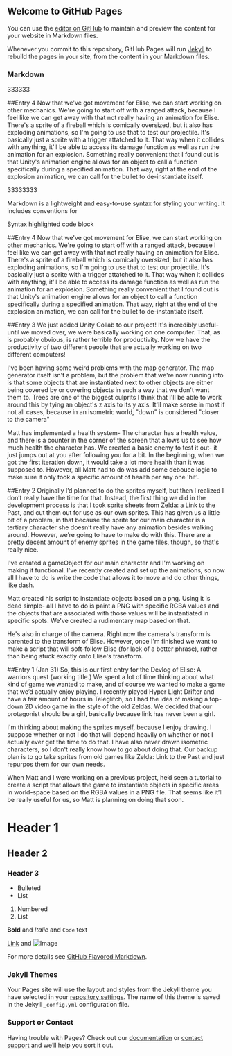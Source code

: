 ## Welcome to GitHub Pages

You can use the [editor on GitHub](https://github.com/yashBhosale/ding2/edit/master/README.md) to maintain and preview the content for your website in Markdown files.

Whenever you commit to this repository, GitHub Pages will run [Jekyll](https://jekyllrb.com/) to rebuild the pages in your site, from the content in your Markdown files.

### Markdown


333333




##Entry 4
Now that we've got movement for Elise, we can start working on other mechanics. We're going to start off with a ranged attack,
because I feel like we can get away with that not really having an animation for Elise. There's a sprite of a fireball which is 
comically oversized, but it also has exploding animations, so I'm going to use that to test our projectile. It's basically just
a sprite with a trigger attatched to it. That way when it collides with anything, it'll be able to access its damage function as well
as run the animation for an explosion. Something really convenient that I found out is that Unity's animation engine allows for 
an object to call a function specifically during a specified animation. That way, right at the end of the explosion animation, 
we can call for the bullet to de-instantiate itself.





33333333



Markdown is a lightweight and easy-to-use syntax for styling your writing. It includes conventions for

Syntax highlighted code block


##Entry 4
Now that we've got movement for Elise, we can start working on other mechanics. We're going to start off with a ranged attack,
because I feel like we can get away with that not really having an animation for Elise. There's a sprite of a fireball which is 
comically oversized, but it also has exploding animations, so I'm going to use that to test our projectile. It's basically just
a sprite with a trigger attatched to it. That way when it collides with anything, it'll be able to access its damage function as well
as run the animation for an explosion. Something really convenient that I found out is that Unity's animation engine allows for 
an object to call a function specifically during a specified animation. That way, right at the end of the explosion animation, 
we can call for the bullet to de-instantiate itself.




##Entry 3
We just added Unity Collab to our project! It's incredibly useful- until we moved over, we were basically working
on one computer. That, as is probably obvious, is rather terrible for productivity. Now we have the productivity
of two different people that are actually working on two different computers!

I've been having some weird problems with the map generator. The map generator itself isn't a problem, but the
problem that we're now running into is that some objects that are instantiated next to other objects are either
being covered by or covering objects in such a way that we don't want them to. Trees are one of the biggest culprits
I think that I'll be able to work around this by tying an object's z axis to its y axis. It'll make sense in most 
if not all cases, because in an isometric world, "down" is considered "closer to the camera"

Matt has implemented a health system- The character has a health value, and there is a counter in the corner of 
the screen that allows us to see how much health the character has. We created a basic enemy to test it out- it just
jumps out at you after following you for a bit. In the beginning, when we got the first iteration down, it would take
a lot more health than it was supposed to. However, all Matt had to do was add some debouce logic to make sure it only
took a specific amount of health per any one 'hit'.



##Entry 2
Originally I’d planned to do the sprites myself, but then I realized I don’t really have the time for that. 
Instead, the first thing we did in the development process is that I took sprite sheets from Zelda: a Link to 
the Past, and cut them out for use as our own sprites. This has given us a little bit of a problem, in that 
because the sprite for our main character is a tertiary character she doesn’t really have any animation 
besides walking around. However, we’re going to have to make do with this. There are a pretty decent amount of
enemy sprites in the game files, though, so that's really nice.

I've created a gameObject for our main character and I'm working on making it functional. I've recently created and
set up the animations, so now all I have to do is write the code that allows it to move and do other things, like dash.


Matt created his script to instantiate objects based on a png. Using it is dead simple- all I have to do is
paint a PNG with specific RGBA values and the objects that are associated with those values will be instantiated
in specific spots. We've created a rudimentary map based on that.

He's also in charge of the camera. Right now the camera's transform is parented to the transform of Elise. However,
once I'm finished we want to make a script that will soft-follow Elise (for lack of a better phrase), rather than
being stuck exactly onto Elise's transform. 





##Entry 1 (Jan 31)
So, this is our first entry for the Devlog of Elise: A warriors quest (working title.) We spent a lot of time 
thinking about what kind of game we wanted to make, and of course we wanted to make a game that we’d actually 
enjoy playing. I recently played Hyper Light Drifter and have a fair amount of hours in Teleglitch, so I had 
the idea of making a top-down 2D video game in the style of the old Zeldas. We decided that our protagonist 
should be a girl, basically because link has never been a girl.

I'm thinking about making the sprites myself, because I enjoy drawing. I suppose whether or not I do that will depend heavily on
whether or not I actually ever get the time to do that. I have also never drawn isometric characters, so I don't
really know how to go about doing that. Our backup plan is to go take sprites from old games like Zelda: Link to the Past and
just repurpos them for our own needs.

When Matt and I were working on a previous project, he’d seen a tutorial to create a script that allows the
game to instantiate objects in specific areas in world-space based on the RGBA values in a PNG file. That
seems like it’ll be really useful for us, so Matt is planning on doing that soon.














# Header 1
## Header 2
### Header 3

- Bulleted
- List

1. Numbered
2. List

**Bold** and _Italic_ and `Code` text

[Link](url) and ![Image](src)


For more details see [GitHub Flavored Markdown](https://guides.github.com/features/mastering-markdown/).

### Jekyll Themes

Your Pages site will use the layout and styles from the Jekyll theme you have selected in your [repository settings](https://github.com/yashBhosale/ding2/settings). The name of this theme is saved in the Jekyll `_config.yml` configuration file.

### Support or Contact

Having trouble with Pages? Check out our [documentation](https://help.github.com/categories/github-pages-basics/) or [contact support](https://github.com/contact) and we’ll help you sort it out.
